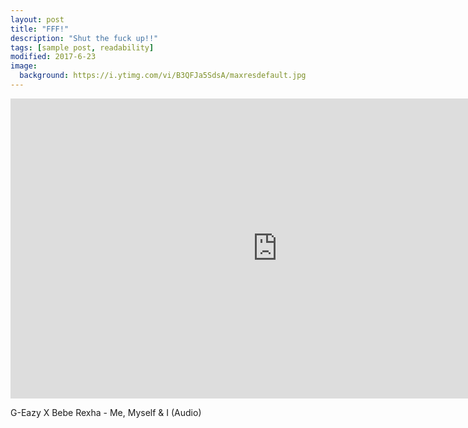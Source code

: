```yaml
---
layout: post
title: "FFF!"
description: "Shut the fuck up!!"
tags: [sample post, readability]
modified: 2017-6-23
image:
  background: https://i.ytimg.com/vi/B3QFJa5SdsA/maxresdefault.jpg
---
```


<iframe width="854" height="480" src="https://www.youtube.com/embed/K533gW3boIY" frameborder="0" allowfullscreen></iframe>

G-Eazy X Bebe Rexha - Me, Myself & I (Audio)
